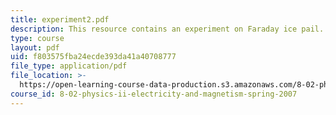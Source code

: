 ```yaml
---
title: experiment2.pdf
description: This resource contains an experiment on Faraday ice pail.
type: course
layout: pdf
uid: f803575fba24ecde393da41a40708777
file_type: application/pdf
file_location: >-
  https://open-learning-course-data-production.s3.amazonaws.com/8-02-physics-ii-electricity-and-magnetism-spring-2007/f803575fba24ecde393da41a40708777_experiment2.pdf
course_id: 8-02-physics-ii-electricity-and-magnetism-spring-2007
---
```

